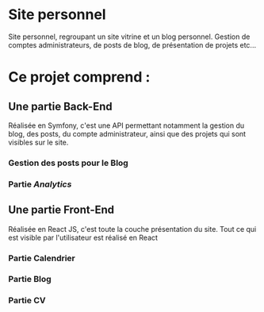 # Site personnel
Site personnel, regroupant un site vitrine et un blog personnel. Gestion de comptes administrateurs, de posts de blog, de présentation de projets etc...

# Ce projet comprend :
## Une partie Back-End
Réalisée en Symfony, c'est une API permettant notamment la gestion du blog, des posts, du compte administrateur, ainsi que des projets qui sont visibles sur le site.

### Gestion des posts pour le Blog

### Partie *Analytics*

## Une partie Front-End
Réalisée en React JS, c'est toute la couche présentation du site. Tout ce qui est visible par l'utilisateur est réalisé en React

### Partie Calendrier

### Partie Blog

### Partie CV
